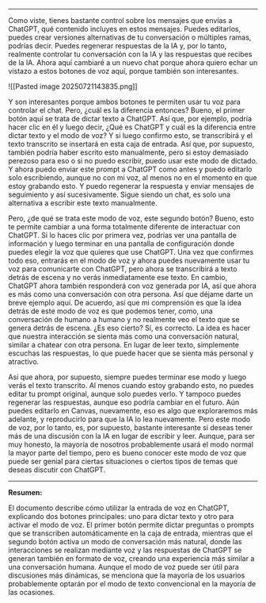 
---

Como viste, tienes bastante control sobre los mensajes que envías a ChatGPT, qué contenido incluyes en estos mensajes. Puedes editarlos, puedes crear versiones alternativas de tu conversación o múltiples ramas, podrías decir. Puedes regenerar respuestas de la IA y, por lo tanto, realmente controlar tu conversación con la IA y las respuestas que recibes de la IA. Ahora aquí cambiaré a un nuevo chat porque ahora quiero echar un vistazo a estos botones de voz aquí, porque también son interesantes.

![[Pasted image 20250721143835.png]]

Y son interesantes porque ambos botones te permiten usar tu voz para controlar el chat. Pero, ¿cuál es la diferencia entonces? Bueno, el primer botón aquí se trata de dictar texto a ChatGPT. Así que, por ejemplo, podría hacer clic en él y luego decir, ¿Qué es ChatGPT y cuál es la diferencia entre dictar texto y el modo de voz? Y si luego confirmo esto, se transcribirá y el texto transcrito se insertará en esta caja de entrada. Así que, por supuesto, también podría haber escrito esto manualmente, pero si estoy demasiado perezoso para eso o si no puedo escribir, puedo usar este modo de dictado. Y ahora puedo enviar este prompt a ChatGPT como antes y puedo editarlo solo escribiendo, aunque no con mi voz, al menos no en el momento en que estoy grabando esto. Y puedo regenerar la respuesta y enviar mensajes de seguimiento y así sucesivamente. Sigue siendo un chat, es solo una alternativa a escribir este texto manualmente.

Pero, ¿de qué se trata este modo de voz, este segundo botón? Bueno, esto te permite cambiar a una forma totalmente diferente de interactuar con ChatGPT. Si lo haces clic por primera vez, podrías ver una pantalla de información y luego terminar en una pantalla de configuración donde puedes elegir la voz que quieres que use ChatGPT. Una vez que confirmes todo eso, entrarás en el modo de voz y ahora puedes nuevamente usar tu voz para comunicarte con ChatGPT, pero ahora se transcribirá a texto detrás de escena y no verás inmediatamente ese texto. En cambio, ChatGPT ahora también responderá con voz generada por IA, así que ahora es más como una conversación con otra persona. Así que déjame darte un breve ejemplo aquí. De acuerdo, así que mi comprensión es que la idea detrás de este modo de voz es que podemos tener, como, una conversación de humano a humano y no realmente veo el texto que se genera detrás de escena. ¿Es eso cierto? Sí, es correcto. La idea es hacer que nuestra interacción se sienta más como una conversación natural, similar a chatear con otra persona. En lugar de leer texto, simplemente escuchas las respuestas, lo que puede hacer que se sienta más personal y atractivo.

Así que ahora, por supuesto, siempre puedes terminar ese modo y luego verás el texto transcrito. Al menos cuando estoy grabando esto, no puedes editar tu prompt original, aunque solo puedes verlo. Y tampoco puedes regenerar las respuestas, aunque eso podría cambiar en el futuro. Aún puedes editarlo en Canvas, nuevamente, eso es algo que exploraremos más adelante, y reproducirlo para que la IA lo lea nuevamente. Pero este modo de voz, por lo tanto, es, por supuesto, bastante interesante si deseas tener más de una discusión con la IA en lugar de escribir y leer. Aunque, para ser muy honesto, la mayoría de nosotros probablemente usará el modo normal la mayor parte del tiempo, pero es bueno conocer este modo de voz que puede ser genial para ciertas situaciones o ciertos tipos de temas que deseas discutir con ChatGPT.

---

**Resumen:**

El documento describe cómo utilizar la entrada de voz en ChatGPT, explicando dos botones principales: uno para dictar texto y otro para activar el modo de voz. El primer botón permite dictar preguntas o prompts que se transcriben automáticamente en la caja de entrada, mientras que el segundo botón activa un modo de conversación más natural, donde las interacciones se realizan mediante voz y las respuestas de ChatGPT se generan también en formato de voz, creando una experiencia más similar a una conversación humana. Aunque el modo de voz puede ser útil para discusiones más dinámicas, se menciona que la mayoría de los usuarios probablemente optarán por el modo de texto convencional en la mayoría de las ocasiones.